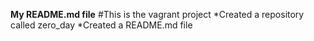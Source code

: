 **My README.md file**
#This is the vagrant project
*Created a repository called zero_day
*Created a README.md file
